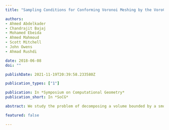 ```yaml
---
title: "Sampling Conditions for Conforming Voronoi Meshing by the VoroCrust Algorithm"

authors:
- Ahmed Abdelkader
- Chandrajit Bajaj
- Mohamed Ebeida
- Ahmed Mahmoud
- Scott Mitchell
- John Owens
- Ahmad Rushdi

date: 2018-06-08
doi: ""

publishDate: 2021-11-19T20:39:58.233580Z

publication_types: ["1"]

publication: In *Symposium on Computational Geometry*
publication_short: In *SoCG*

abstract: We study the problem of decomposing a volume bounded by a smooth surface into a collection of Voronoi cells. Unlike the dual problem of conforming Delaunay meshing, a principled solution to this problem for generic smooth surfaces remained elusive. VoroCrust leverages ideas from alpha-shapes and the power crust algorithm to produce unweighted Voronoi cells conforming to the surface, yielding the first provably-correct algorithm for this problem. Given an epsilon-sample on the bounding surface, with a weak sigma-sparsity condition, we work with the balls of radius delta times the local feature size centered at each sample. The corners of this union of balls are the Voronoi sites, on both sides of the surface. The facets common to cells on opposite sides reconstruct the surface. For appropriate values of epsilon, sigma and delta, we prove that the surface reconstruction is isotopic to the bounding surface. With the surface protected, the enclosed volume can be further decomposed into an isotopic volume mesh of fat Voronoi cells by generating a bounded number of sites in its interior. Compared to state-of-the-art methods based on clipping, VoroCrust cells are full Voronoi cells, with convexity and fatness guarantees. Compared to the power crust algorithm, VoroCrust cells are not filtered, are unweighted, and offer greater flexibility in meshing the enclosed volume by either structured grids or random samples.

featured: false

---
```

